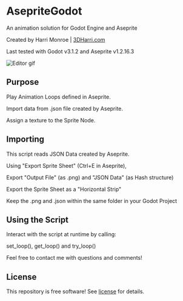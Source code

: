 # AsepriteGodot
An animation solution for Godot Engine and Aseprite

Created by Harri Monroe | [3DHarri.com](http://3DHarri.com/)

Last tested with Godot v3.1.2 and Aseprite v1.2.16.3

![Editor gif](media/editor.gif)

## Purpose
Play Animation Loops defined in Aseprite.

Import data from .json file created by Aseprite.

Assign a texture to the Sprite Node.

## Importing
This script reads JSON Data created by Aseprite.

Using "Export Sprite Sheet" (Ctrl+E in Aseprite),

Export "Output File" (as .png) and "JSON Data" (as Hash structure)

Export the Sprite Sheet as a "Horizontal Strip"

Keep the .png and .json within the same folder in your Godot Project

## Using the Script
Interact with the script at runtime by calling:

set_loop(), get_loop() and try_loop()

Feel free to contact me with questions and comments!

## License
This repository is free software! See [license](license) for details.
